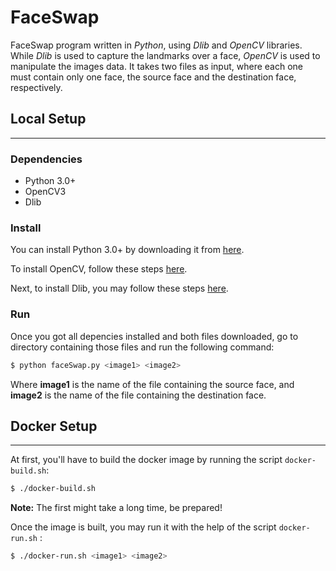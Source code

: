 # FaceSwap
FaceSwap program written in _Python_, using _Dlib_ and _OpenCV_ libraries.
While _Dlib_ is used to capture the landmarks over a face, _OpenCV_ is used to manipulate the images data.
It takes two files as input, where each one must contain only one face, the source face and the destination face, respectively.

## Local Setup
---
### Dependencies
- Python 3.0+
- OpenCV3
- Dlib

### Install

You can install Python 3.0+ by downloading it from [here](https://www.python.org/downloads/).

To install OpenCV, follow these steps [here](http://www.pyimagesearch.com/2016/10/24/ubuntu-16-04-how-to-install-opencv/).

Next, to install Dlib, you may follow these steps [here](http://www.pyimagesearch.com/2017/03/27/how-to-install-dlib/).

### Run

Once you got all depencies installed and both files downloaded, go to directory containing those files and run the following command:



``` sh
$ python faceSwap.py <image1> <image2>
```

Where **image1** is the name of the file containing the source face, and **image2** is the name of the file containing the destination face. 

## Docker Setup 
---

At first, you'll have to build the docker image by running the script `docker-build.sh`:
``` sh
$ ./docker-build.sh
```

**Note:** The first might take a long time, be prepared!

Once the image is built, you may run it with the help of the script  `docker-run.sh` :
``` sh
$ ./docker-run.sh <image1> <image2>
```

